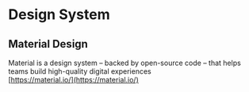 # Design System

## Material Design

Material is a design system – backed by open-source code – that helps teams build high-quality digital experiences  
[https://material.io/](https://material.io/)

